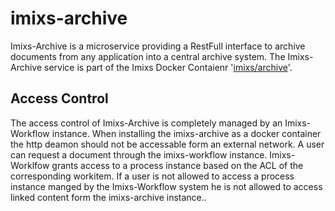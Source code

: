 # imixs-archive

Imixs-Archive is a microservice providing a RestFull interface to archive documents from any application into a central archive system.
The Imixs-Archive service is part of the Imixs Docker Contaienr '[imixs/archive](https://github.com/imixs-docker/archive)'.



## Access Control
The access control of Imixs-Archive is completely managed by an Imixs-Workflow instance. When installing the imixs-archive as a docker container the http deamon should not be accessable form an external network. A user can request a document through the imixs-workflow instance. Imixs-Worklfow grants access to a process instance based on the ACL of the corresponding workitem. If a user is not allowed to access a process instance manged by the Imixs-Workflow system he is not allowed to access linked content form the imixs-archive instance..

